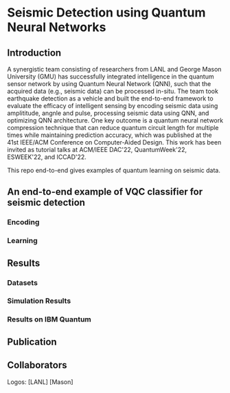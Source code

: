 # Seismic Detection using Quantum Neural Networks

## Introduction

A synergistic team consisting of researchers from LANL and George Mason University (GMU) has successfully integrated intelligence in the quantum sensor network by using Quantum Neural Network (QNN), such that the acquired data (e.g., seismic data) can be processed in-situ. 
The team took earthquake detection as a vehicle and built the end-to-end framework to evaluate the efficacy of intelligent sensing by encoding seismic data using amplititude, angnle and pulse, processing seismic data using QNN, and optimizing QNN architecture. One key outcome is a quantum neural network compression technique that can reduce quantum circuit length for multiple times while maintaining prediction accuracy, which was published at the 41st IEEE/ACM Conference on Computer-Aided Design. This work has been invited as tutorial talks at ACM/IEEE DAC'22, QuantumWeek'22, ESWEEK'22, and ICCAD'22.

This repo end-to-end gives examples of quantum learning on seismic data.

## An end-to-end example of VQC classifier for seismic detection

### Encoding

### Learning

## Results

### Datasets

### Simulation Results

### Results on IBM Quantum

## Publication

## Collaborators

Logos: [LANL] [Mason]

